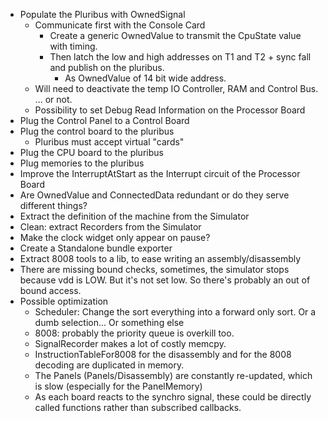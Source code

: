 * Populate the Pluribus with OwnedSignal
  * Communicate first with the Console Card
    * Create a generic OwnedValue to transmit the CpuState value with timing.
    * Then latch the low and high addresses on T1 and T2 + sync fall and publish on the pluribus.
      * As OwnedValue of 14 bit wide address.
  * Will need to deactivate the temp IO Controller, RAM and Control Bus.
    ... or not.
  * Possibility to set Debug Read Information on the Processor Board
* Plug the Control Panel to a Control Board
* Plug the control board to the pluribus
  * Pluribus must accept virtual "cards"
* Plug the CPU board to the pluribus
* Plug memories to the pluribus
* Improve the InterruptAtStart as the Interrupt circuit of the Processor Board
* Are OwnedValue and ConnectedData redundant or do they serve different things?    
* Extract the definition of the machine from the Simulator
* Clean: extract Recorders from the Simulator
* Make the clock widget only appear on pause?
* Create a Standalone bundle exporter
* Extract 8008 tools to a lib, to ease writing an assembly/disassembly
* There are missing bound checks, sometimes, the simulator stops because vdd is LOW.
  But it's not set low. So there's probably an out of bound access. 
* Possible optimization  
  * Scheduler: Change the sort everything into a forward only sort. Or a dumb selection... Or something else
  * 8008: probably the priority queue is overkill too.
  * SignalRecorder makes a lot of costly memcpy.
  * InstructionTableFor8008 for the disassembly and for the 8008 decoding are duplicated in memory.
  * The Panels (Panels/Disassembly) are constantly re-updated, which is slow (especially for the PanelMemory)
  * As each board reacts to the synchro signal, these could be directly called functions
  rather than subscribed callbacks.
